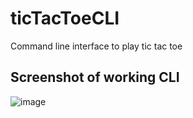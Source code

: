 # ticTacToeCLI
Command line interface to play tic tac toe

## Screenshot of working CLI

![image](https://user-images.githubusercontent.com/38080886/49903424-06b71000-fe1c-11e8-85d9-c9d3c4b13a28.png)
